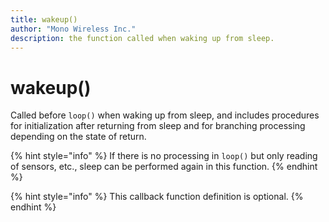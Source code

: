 ```yaml
---
title: wakeup()
author: "Mono Wireless Inc."
description: the function called when waking up from sleep.
---
```

# wakeup()

Called before `loop()` when waking up from sleep, and includes procedures for initialization after returning from sleep and for branching processing depending on the state of return.

{% hint style="info" %}
If there is no processing in `loop()` but only reading of sensors, etc., sleep can be performed again in this function.
{% endhint %}

{% hint style="info" %}
This callback function definition is optional.
{% endhint %}
